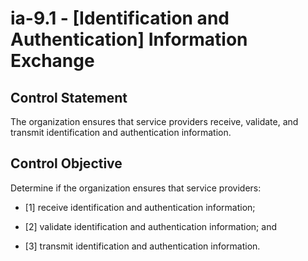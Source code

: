 # ia-9.1 - \[Identification and Authentication\] Information Exchange

## Control Statement

The organization ensures that service providers receive, validate, and transmit identification and authentication information.

## Control Objective

Determine if the organization ensures that service providers:

- \[1\] receive identification and authentication information;

- \[2\] validate identification and authentication information; and

- \[3\] transmit identification and authentication information.
